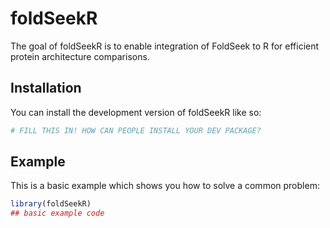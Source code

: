 
# foldSeekR

<!-- badges: start -->
<!-- badges: end -->

The goal of foldSeekR is to enable integration of FoldSeek to R for efficient
protein architecture comparisons.

## Installation

You can install the development version of foldSeekR like so:

``` r
# FILL THIS IN! HOW CAN PEOPLE INSTALL YOUR DEV PACKAGE?
```

## Example

This is a basic example which shows you how to solve a common problem:

``` r
library(foldSeekR)
## basic example code
```

